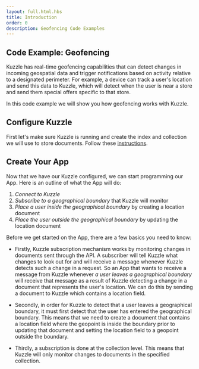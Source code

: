 ```yaml
---
layout: full.html.hbs
title: Introduction
order: 0
description: Geofencing Code Examples
---
```


## Code Example: Geofencing

Kuzzle has real-time geofencing capabilities that can detect changes in incoming geospatial data and trigger notifications based on activity relative to a designated perimeter. For example, a device can track a user's location and send this data to Kuzzle, which will detect when the user is near a store and send them special offers specific to that store.

In this code example we will show you how geofencing works with Kuzzle.

## Configure Kuzzle

First let's make sure Kuzzle is running and create the index and collection we will use to store documents. Follow these [instructions](/guide/1/getting-started/#running-kuzzle).

## Create Your App

Now that we have our Kuzzle configured, we can start programming our App. Here is an outline of what the App will do:

1. _Connect to Kuzzle_
2. _Subscribe to a geographical boundary_ that Kuzzle will monitor
3. _Place a user inside the geographical boundary_ by creating a location document
4. _Place the user outside the geographical boundary_ by updating the location document

Before we get started on the App, there are a few basics you need to know:

- Firstly, Kuzzle subscription mechanism works by monitoring changes in documents sent through the API. A subscriber will tell Kuzzle what changes to look out for and will receive a message whenever Kuzzle detects such a change in a request. So an App that wants to receive a message from Kuzzle whenever _a user leaves a geographical boundary_ will receive that message as a result of Kuzzle detecting a change in a document that represents the user's location. We can do this by sending a document to Kuzzle which contains a location field.

- Secondly, in order for Kuzzle to detect that a user leaves a geographical boundary, it must first detect that the user has entered the geographical boundary. This means that we need to create a document that contains a location field where the geopoint is inside the boundary prior to updating that document and setting the location field to a geopoint outside the boundary.

- Thirdly, a subscription is done at the collection level. This means that Kuzzle will only monitor changes to documents in the specified collection.
